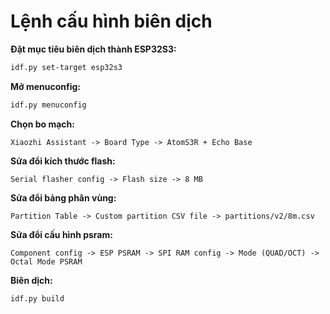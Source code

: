 # Lệnh cấu hình biên dịch

**Đặt mục tiêu biên dịch thành ESP32S3:**

```bash
idf.py set-target esp32s3
```

**Mở menuconfig:**

```bash
idf.py menuconfig
```

**Chọn bo mạch:**

```
Xiaozhi Assistant -> Board Type -> AtomS3R + Echo Base
```

**Sửa đổi kích thước flash:**

```
Serial flasher config -> Flash size -> 8 MB
```

**Sửa đổi bảng phân vùng:**

```
Partition Table -> Custom partition CSV file -> partitions/v2/8m.csv
```

**Sửa đổi cấu hình psram:**

```
Component config -> ESP PSRAM -> SPI RAM config -> Mode (QUAD/OCT) -> Octal Mode PSRAM
```

**Biên dịch:**

```bash
idf.py build
```
